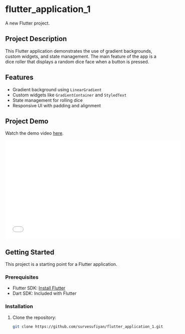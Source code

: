 # flutter_application_1

A new Flutter project.

## Project Description

This Flutter application demonstrates the use of gradient backgrounds, custom widgets, and state management. The main feature of the app is a dice roller that displays a random dice face when a button is pressed.

## Features

- Gradient background using `LinearGradient`
- Custom widgets like `GradientContainer` and `StyledText`
- State management for rolling dice
- Responsive UI with padding and alignment

## Project Demo

Watch the demo video [here](assets/rolldice.mp4).

<iframe width="560" height="315" src="assets/rolldice.mp4" frameborder="0" allow="accelerometer; autoplay; encrypted-media; gyroscope; picture-in-picture" allowfullscreen></iframe>

## Getting Started

This project is a starting point for a Flutter application.

### Prerequisites

- Flutter SDK: [Install Flutter](https://flutter.dev/docs/get-started/install)
- Dart SDK: Included with Flutter

### Installation

1. Clone the repository:
   ```sh
   git clone https://github.com/survesufiyan/flutter_application_1.git
